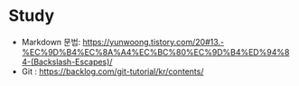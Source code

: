 # Study

* Markdown 문법: <https://yunwoong.tistory.com/20#13.-%EC%9D%B4%EC%8A%A4%EC%BC%80%EC%9D%B4%ED%94%84-(Backslash-Escapes)/>
* Git : <https://backlog.com/git-tutorial/kr/contents/>

